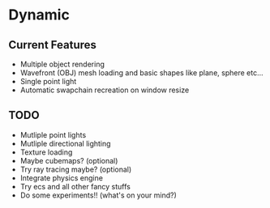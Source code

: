 # Dynamic

## Current Features
- Multiple object rendering
- Wavefront (OBJ) mesh loading and basic shapes like plane, sphere etc...
- Single point light
- Automatic swapchain recreation on window resize

## TODO
- Mutliple point lights
- Mutliple directional lighting
- Texture loading
- Maybe cubemaps? (optional)
- Try ray tracing maybe? (optional)
- Integrate physics engine
- Try ecs and all other fancy stuffs
- Do some experiments!! (what's on your mind?)
